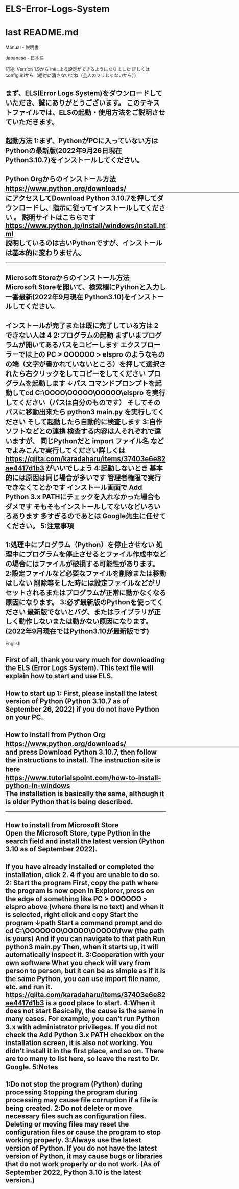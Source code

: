 # ELS-Error-Logs-System
# last README.md
Manual - 説明書

Japanese - 日本語

記述:
Version 1.9から
iniによる設定ができるようになりました
詳しくはconfig.iniから（絶対に消さないでね（芸人のフリじゃないから））

まず、ELS(Error Logs System)をダウンロードしていただき、誠にありがとうございます。
このテキストファイルでは、ELSの起動・使用方法をご説明させていただきます。
----------------------------------------------------------------------------------
起動方法
1:まず、PythonがPCに入っていない方はPythonの最新版(2022年9月26日現在 Python3.10.7)をインストールしてください。
-----------------------------------------------------------------------------------------------------
Python Orgからのインストール方法                                                                   
https://www.python.org/downloads/　　　　　　　　　　　　　　　　　　　　　　　　　　　　　　　　  
にアクセスしてDownload Python 3.10.7を押してダウンロードし、指示に従ってインストールしてください 。
説明サイトはこちらです　　　　　　　　　　　　　　　　　　　　　　　　　　　　　　　               
https://www.python.jp/install/windows/install.html                                                 
説明しているのは古いPythonですが、インストールは基本的に変わりません。                             
-----------------------------------------------------------------------------------------------------
---------------------------------------------------------------------------------------------------------------
Microsoft Storeからのインストール方法                                                                       
Microsoft Storeを開いて、検索欄にPythonと入力し一番最新(2022年9月現在 Python3.10)をインストールしてください。
---------------------------------------------------------------------------------------------------------------
インストールが完了または既に完了している方は 2
できない人は 4
2:プログラムの起動
まずいまプログラムが開いてあるパスをコピーします
エクスプローラーでは上の PC > OOOOOO > elspro のようなものの端（文字が書かれていないところ）を押して選択されたら右クリックをしてコピーをしてください
プログラムを起動します            ↓パス 
コマンドプロンプトを起動してcd C:\OOOO\OOOOO\OOOOO\elspro を実行してください（パスは自分のものです）
そしてそのパスに移動出来たら
python3 main.py を実行してください
そして起動したら自動的に検査します
3:自作ソフトなどとの連携
検査する内容は人それぞれで違いますが、
同じPythonだと
import ファイル名 などでよみこんで実行してください詳しくは
https://qiita.com/karadaharu/items/37403e6e82ae4417d1b3 がいいでしょう
4:起動しないとき
基本的には原因は同じ場合が多いです
管理者権限で実行できなくてとかです
インストール画面で Add Python 3.x PATHにチェックを入れなかった場合もダメです
そもそもインストールしてないなどいろいろあります
多すぎるのであとは Google先生に任せてください。
5:注意事項
-----------
1:処理中にプログラム（Python）を停止させない
処理中にプログラムを停止させるとファイル作成中などの場合にはファイルが破損する可能性があります。
2:設定ファイルなど必要なファイルを削除または移動はしない
削除等をした時には設定ファイルなどがリセットされるまたはプログラムが正常に動かなくなる原因になります。
3:必ず最新版のPythonを使ってください
最新版でないとバグ、またはライブラリが正しく動作しないまたは動かない原因になります。(2022年9月現在ではPython3.10が最新版です)
-------------------------------------------------------------------------------------------------------------------------------------------------------------

English

First of all, thank you very much for downloading the ELS (Error Logs System).
This text file will explain how to start and use ELS.
----------------------------------------------------------------------------------
How to start up
1: First, please install the latest version of Python (Python 3.10.7 as of September 26, 2022) if you do not have Python on your PC.
-----------------------------------------------------------------------------------------------------
How to install from Python Org                                                                   
https://www.python.org/downloads/　　　　　　　　　　　　　　　　　　　　　　　　　　　　　　　　  
and press Download Python 3.10.7, then follow the instructions to install.
The instruction site is here　　　　　　　　　　　　　　　　　　　　　　　　　　　　　　　               
https://www.tutorialspoint.com/how-to-install-python-in-windows                                                
The installation is basically the same, although it is older Python that is being described.                             
-----------------------------------------------------------------------------------------------------
---------------------------------------------------------------------------------------------------------------
How to install from Microsoft Store                                                                        
Open the Microsoft Store, type Python in the search field and install the latest version (Python 3.10 as of September 2022).
---------------------------------------------------------------------------------------------------------------
If you have already installed or completed the installation, click 2.
4 if you are unable to do so.
2: Start the program
First, copy the path where the program is now open
In Explorer, press on the edge of something like PC > OOOOOO > elspro above (where there is no text) and when it is selected, right click and copy
Start the program ↓path 
Start a command prompt and do cd C:\OOOOOOO\OOOOO\OOOOO\fww (the path is yours)
And if you can navigate to that path
Run python3 main.py
Then, when it starts up, it will automatically inspect it.
3:Cooperation with your own software
What you check will vary from person to person, but it can be as simple as
If it is the same Python, you can use
import file name, etc. and run it.
https://qiita.com/karadaharu/items/37403e6e82ae4417d1b3 is a good place to start.
4:When it does not start
Basically, the cause is the same in many cases.
For example, you can't run Python 3.x with administrator privileges.
If you did not check the Add Python 3.x PATH checkbox on the installation screen, it is also not working.
You didn't install it in the first place, and so on.
There are too many to list here, so leave the rest to Dr. Google.
5:Notes
-----------
1:Do not stop the program (Python) during processing
Stopping the program during processing may cause file corruption if a file is being created.
2:Do not delete or move necessary files such as configuration files.
Deleting or moving files may reset the configuration files or cause the program to stop working properly.
3:Always use the latest version of Python.
If you do not have the latest version of Python, it may cause bugs or libraries that do not work properly or do not work. (As of September 2022, Python 3.10 is the latest version.)
 -------------------------------------------------------------------------------------------------------------------------------------------------------------
